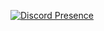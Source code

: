 [![Discord Presence](https://lanyard.cnrad.dev/api/:743552792811012096)](https://discord.com/users/:743552792811012096)

